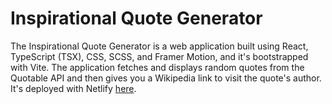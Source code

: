 # Inspirational Quote Generator

The Inspirational Quote Generator is a web application built using React, TypeScript (TSX), CSS, SCSS, and Framer Motion, and it's bootstrapped with Vite. The application fetches and displays random quotes from the Quotable API and then gives you a Wikipedia link to visit the quote's author. It's deployed with Netlify [here](https://philip-avdey-quote-generator.netlify.app/).

